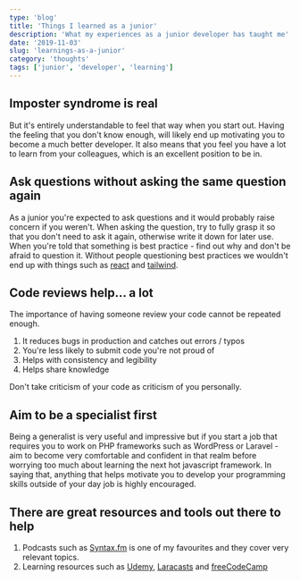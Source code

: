 ```yaml
---
type: 'blog'
title: 'Things I learned as a junior'
description: 'What my experiences as a junior developer has taught me'
date: '2019-11-03'
slug: 'learnings-as-a-junior'
category: 'thoughts'
tags: ['junior', 'developer', 'learning']
---
```


## Imposter syndrome is real

But it's entirely understandable to feel that way when you start out. Having the feeling
that you don't know enough, will likely end up motivating you to become a much better developer.
It also means that you feel you have a lot to learn from your colleagues, which is an excellent
position to be in.

## Ask questions without asking the same question again

As a junior you're expected to ask questions and it would probably raise concern if you weren't.
When asking the question, try to fully grasp it so that you don't need to ask it again, otherwise write it
down for later use. When you're told that something is best practice - find out why and don't be afraid to
question it. Without people questioning best practices we wouldn't end up with things such as [react](https://reactjs.org)
and [tailwind](https://tailwindcss.com/docs/what-is-tailwind).

## Code reviews help... a lot

The importance of having someone review your code cannot be repeated enough.

1. It reduces bugs in production and catches out errors / typos
2. You're less likely to submit code you're not proud of
3. Helps with consistency and legibility
4. Helps share knowledge

Don't take criticism of your code as criticism of you personally.

## Aim to be a specialist first

Being a generalist is very useful and impressive but if you start a job that requires you
to work on PHP frameworks such as WordPress or Laravel - aim to become very comfortable
and confident in that realm before worrying too much about learning the next hot javascript framework.
In saying that, anything that helps motivate you to develop your programming skills outside of your day job
is highly encouraged.

## There are great resources and tools out there to help

1. Podcasts such as [Syntax.fm](https://syntax.fm/) is one of my favourites and they cover very relevant topics.
2. Learning resources such as [Udemy](https://udemy.com), [Laracasts](https://laracasts.com) and [freeCodeCamp](https://www.freecodecamp.org/)
